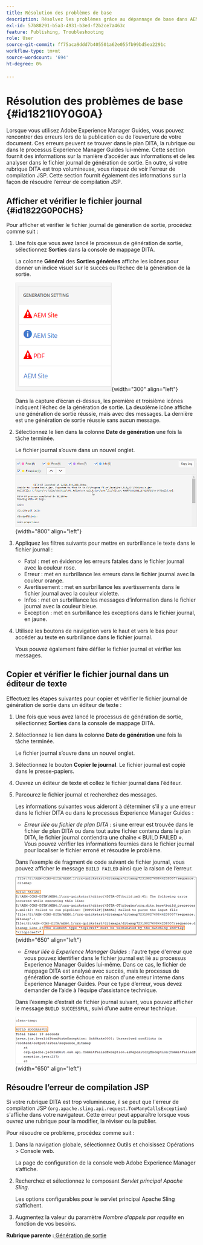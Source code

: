 ```yaml
---
title: Résolution des problèmes de base
description: Résolvez les problèmes grâce au dépannage de base dans AEM Guides. Découvrez comment afficher, copier et vérifier le fichier journal dans un éditeur de texte et résoudre les erreurs de compilation JSP.
exl-id: 57b88291-b5a3-4931-b3ed-f2b2ce7a463c
feature: Publishing, Troubleshooting
role: User
source-git-commit: ff75aca9ddd7b405501a62e055fb99bd5ea2291c
workflow-type: tm+mt
source-wordcount: '694'
ht-degree: 0%

---
```


# Résolution des problèmes de base {#id1821I0Y0G0A}

Lorsque vous utilisez Adobe Experience Manager Guides, vous pouvez rencontrer des erreurs lors de la publication ou de l’ouverture de votre document. Ces erreurs peuvent se trouver dans le plan DITA, la rubrique ou dans le processus Experience Manager Guides lui-même. Cette section fournit des informations sur la manière d’accéder aux informations et de les analyser dans le fichier journal de génération de sortie. En outre, si votre rubrique DITA est trop volumineuse, vous risquez de voir l&#39;erreur de compilation JSP. Cette section fournit également des informations sur la façon de résoudre l’erreur de compilation JSP.

## Afficher et vérifier le fichier journal {#id1822G0P0CHS}

Pour afficher et vérifier le fichier journal de génération de sortie, procédez comme suit :

1. Une fois que vous avez lancé le processus de génération de sortie, sélectionnez **Sorties** dans la console de mappage DITA.

   La colonne **Général** des **Sorties générées** affiche les icônes pour donner un indice visuel sur le succès ou l’échec de la génération de la sortie.

   ![](images/output-general-settings.png){width="300" align="left"}

   Dans la capture d’écran ci-dessus, les première et troisième icônes indiquent l’échec de la génération de sortie. La deuxième icône affiche une génération de sortie réussie, mais avec des messages. La dernière est une génération de sortie réussie sans aucun message.

1. Sélectionnez le lien dans la colonne **Date de génération** une fois la tâche terminée.

   Le fichier journal s’ouvre dans un nouvel onglet.

   ![](images/log-file.png){width="800" align="left"}

1. Appliquez les filtres suivants pour mettre en surbrillance le texte dans le fichier journal :
   - Fatal : met en évidence les erreurs fatales dans le fichier journal avec la couleur rose.
   - Erreur : met en surbrillance les erreurs dans le fichier journal avec la couleur orange.
   - Avertissement : met en surbrillance les avertissements dans le fichier journal avec la couleur violette.
   - Infos : met en surbrillance les messages d’information dans le fichier journal avec la couleur bleue.
   - Exception : met en surbrillance les exceptions dans le fichier journal, en jaune.
1. Utilisez les boutons de navigation vers le haut et vers le bas pour accéder au texte en surbrillance dans le fichier journal.

   Vous pouvez également faire défiler le fichier journal et vérifier les messages.


## Copier et vérifier le fichier journal dans un éditeur de texte

Effectuez les étapes suivantes pour copier et vérifier le fichier journal de génération de sortie dans un éditeur de texte :

1. Une fois que vous avez lancé le processus de génération de sortie, sélectionnez **Sorties** dans la console de mappage DITA.

1. Sélectionnez le lien dans la colonne **Date de génération** une fois la tâche terminée.

   Le fichier journal s’ouvre dans un nouvel onglet.

1. Sélectionnez le bouton **Copier le journal**. Le fichier journal est copié dans le presse-papiers.
1. Ouvrez un éditeur de texte et collez le fichier journal dans l’éditeur.

1. Parcourez le fichier journal et recherchez des messages.

   Les informations suivantes vous aideront à déterminer s&#39;il y a une erreur dans le fichier DITA ou dans le processus Experience Manager Guides :

   - *Erreur liée au fichier de plan DITA* : si une erreur est trouvée dans le fichier de plan DITA ou dans tout autre fichier contenu dans le plan DITA, le fichier journal contiendra une chaîne « BUILD FAILED ». Vous pouvez vérifier les informations fournies dans le fichier journal pour localiser le fichier erroné et résoudre le problème.

   Dans l’exemple de fragment de code suivant de fichier journal, vous pouvez afficher le message `BUILD FAILED` ainsi que la raison de l’erreur.

   ![](images/dita-error-in-log-file.png){width="650" align="left"}

   - *Erreur liée à Experience Manager Guides* : l&#39;autre type d&#39;erreur que vous pouvez identifier dans le fichier journal est lié au processus Experience Manager Guides lui-même. Dans ce cas, le fichier de mappage DITA est analysé avec succès, mais le processus de génération de sortie échoue en raison d&#39;une erreur interne dans Experience Manager Guides. Pour ce type d’erreur, vous devez demander de l’aide à l’équipe d’assistance technique.

   Dans l’exemple d’extrait de fichier journal suivant, vous pouvez afficher le message `BUILD SUCCESSFUL`, suivi d’une autre erreur technique.

   ![](images/process-error-in-log-file.png){width="650" align="left"}


## Résoudre l’erreur de compilation JSP

Si votre rubrique DITA est trop volumineuse, il se peut que l&#39;erreur de compilation JSP \(`org.apache.sling.api.request.TooManyCallsException`\) s&#39;affiche dans votre navigateur. Cette erreur peut apparaître lorsque vous ouvrez une rubrique pour la modifier, la réviser ou la publier.

Pour résoudre ce problème, procédez comme suit :

1. Dans la navigation globale, sélectionnez Outils et choisissez Opérations \> Console web.

   La page de configuration de la console web Adobe Experience Manager s’affiche.

1. Recherchez et sélectionnez le composant *Servlet principal Apache Sling*.

   Les options configurables pour le servlet principal Apache Sling s’affichent.

1. Augmentez la valeur du paramètre *Nombre d’appels par requête* en fonction de vos besoins.


**Rubrique parente :**[ Génération de sortie](generate-output.md)
